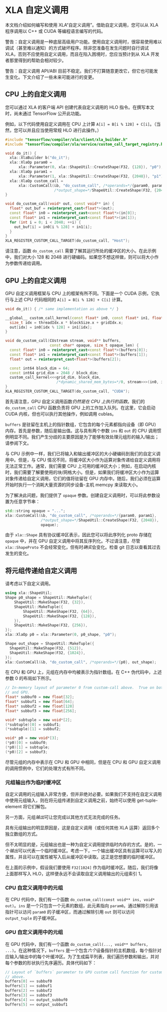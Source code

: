 # XLA 自定义调用

本文档介绍如何编写和使用 XLA“自定义调用”。借助自定义调用，您可以从 XLA 程序调用以 C++ 或 CUDA 等编程语言编写的代码。

警告：自定义调用是一种底层高级用户功能。使用自定义调用时，很容易使用难以调试（甚至难以通知）的方式破坏程序。除非您准备在发生问题时自行调试 XLA，否则不应使用自定义调用，而且在陷入困境时，您应当预计到从 XLA 开发者那里得到的帮助会相对较少。

警告：自定义调用 API/ABI 目前不稳定。我们不打算随意更改它，但它也可能发生变化。下文介绍了一些未来可能进行的变更。

## CPU 上的自定义调用

您可以通过 XLA 的客户端 API 创建代表自定义调用的 HLO 指令。在撰写本文时，尚未通过 TensorFlow 公开此功能。

例如，以下代码使用自定义调用在 CPU 上计算 `A[i] = B[i % 128] + C[i]`。（当然，您可以并且应当使用常规 HLO 进行此操作。）

```c++
#include "tensorflow/compiler/xla/client/xla_builder.h"
#include "tensorflow/compiler/xla/service/custom_call_target_registry.h"

void do_it() {
  xla::XlaBuilder b("do_it");
  xla::XlaOp param0 =
      xla::Parameter(0, xla::ShapeUtil::CreateShape(F32, {128}), "p0");
  xla::XlaOp param1 =
      xla::Parameter(1, xla::ShapeUtil::CreateShape(F32, {2048}), "p1");
  xla::XlaOp custom_call =
      xla::CustomCall(&b, "do_custom_call", /*operands=*/{param0, param1},
                      /*output_shape=*/ShapeUtil::CreateShape(F32, {2048}));
}

void do_custom_call(void* out, const void** in) {
  float* out_buf = reinterpret_cast<float*>(out);
  const float* in0 = reinterpret_cast<const float*>(in[0]);
  const float* in1 = reinterpret_cast<const float*>(in[1]);
  for (int i = 0; i < 2048; ++i) {
    out_buf[i] = in0[i % 128] + in1[i];
  }
}
XLA_REGISTER_CUSTOM_CALL_TARGET(do_custom_call, "Host");
```

请注意，函数 `do_custom_call` 需要了解其运行所处的缓冲区的大小。在此示例中，我们对大小 128 和 2048 进行硬编码。如果您不想这样做，则可以将大小作为参数传递给调用。

## GPU 上的自定义调用

GPU 自定义调用框架与 CPU 上的框架有所不同。下面是一个 CUDA 示例，它执行与上述 CPU 代码相同的 `A[i] = B[i % 128] + C[i]` 计算。

```c++
void do_it() { /* same implementation as above */ }

__global__ custom_call_kernel(const float* in0, const float* in1, float* out) {
  size_t idx = threadIdx.x * blockSize.x + gridIdx.x;
  out[idx] = in0[idx % 128] + in1[idx];
}

void do_custom_call(CUstream stream, void** buffers,
                    const char* opaque, size_t opaque_len) {
  const float* in0 = reinterpret_cast<const float*>(buffers[0]);
  const float* in1 = reinterpret_cast<const float*>(buffers[1]);
  float* out = reinterpret_cast<float*>(buffers[2]);

  const int64 block_dim = 64;
  const int64 grid_dim = 2048 / block_dim;
  custom_call_kernel<<<grid_dim, block_dim,
                       /*dynamic_shared_mem_bytes=*/0, stream>>>(in0, in1, out);
}
XLA_REGISTER_CUSTOM_CALL_TARGET(do_custom_call, "CUDA");
```

首先请注意，GPU 自定义调用函数*仍然是在 CPU 上执行的函数*。我们的 `do_custom_call` CPU 函数负责将 GPU 上的工作加入队列。在这里，它会启动 CUDA 内核，但也可以执行其他操作，例如调用 cublas。

`buffers` 是驻留在主机上的指针数组，它包含的每个元素都指向设备（即 GPU）内存。首先是参数，随后是输出值。这与具有两个参数 `ins` 和 `out` 的 CPU 调用惯例明显不同。我们产生分歧的主要原因是为了能够有效处理元组形的输入/输出；请参阅下文。

与 CPU 示例中一样，我们已将输入和输出缓冲区的大小硬编码到我们的自定义调用中。但是，与 CPU 情况不同，将缓冲区大小作为运算对象传递给自定义调用将无法正常工作。通常，我们需要 CPU 上可用的缓冲区大小；例如，在启动内核时，我们需要了解要使用的块/网格大小。但是，如果我们将缓冲区大小作为运算对象传递给自定义调用，它们的值将驻留在 GPU 内存中。随后，我们必须在运算开始时执行一个消耗大量资源的同步设备-主机 memcpy 来读取大小。

为了解决此问题，我们提供了 `opaque` 参数。创建自定义调用时，可以将此参数设置为任意字节串：

```c++
std::string opaque = "...";
xla::CustomCall(&b, "do_custom_call", /*operands=*/{param0, param1},
                /*output_shape=*/ShapeUtil::CreateShape(F32, {2048}),
                opaque);
```

由于 `xla::Shape` 具有协议缓冲区表示，因此您可以将此序列化 proto 存储在 `opaque` 中，并在 GPU 自定义调用中将其反序列化。不过请注意，尽管 `xla::ShapeProto` 不会经常变化，但有时*确实*会变化。检查 git 日志以查看其过去发生的变化。

## 将元组传递给自定义调用

请考虑以下自定义调用。

```c++
using xla::ShapeUtil;
Shape p0_shape = ShapeUtil::MakeTuple({
    ShapeUtil::MakeShape(F32, {32}),
    ShapeUtil::MakeTuple({
        ShapeUtil::MakeShape(F32, {64}),
        ShapeUtil::MakeShape(F32, {128}),
    }),
    ShapeUtil::MakeShape(F32, {256}),
});
xla::XlaOp p0 = xla::Parameter(0, p0_shape, "p0");

Shape out_shape = ShapeUtil::MakeTuple({
  ShapeUtil::MakeShape(F32, {512}),
  ShapeUtil::MakeShape(F32, {1024}),
});
xla::CustomCall(&b, "do_custom_call", /*operands=*/{p0}, out_shape);
```

在 CPU 和 GPU 上，元组在内存中均被表示为指针数组。在 C++ 伪代码中，上述参数 0 的布局如下所示。

```c++
// In-memory layout of parameter 0 from custom-call above.  True on both CPU
// and GPU.
float* subbuf0 = new float[32];
float* subbuf1 = new float[64];
float* subbuf2 = new float[128]
float* subbuf3 = new float[256];

void* subtuple = new void*[2];
(*subtuple)[0] = subbuf1;
(*subtuple)[1] = subbuf2;

void* p0 = new void*[3];
(*p0)[0] = subbuf0;
(*p0)[1] = subtuple;
(*p0)[2] = subbuf3;
```

尽管元组的内存中表示在 CPU 和 GPU 中相同，但是在 CPU 和 GPU 自定义调用的调用惯例中，它们的处理方式有所不同。

### 元组输出作为临时缓冲区

自定义调用的元组输入非常方便，但并非绝对必要。如果我们不支持在自定义调用中使用元组输入，则在将元组传递到自定义调用之前，始终可以使用 get-tuple-element 将它们解包。

另一方面，元组*输出*可让您完成以其他方式无法完成的任务。

具有元组输出的明显原因是，这是自定义调用（或任何其他 XLA 运算）返回多个独立数组的方式。

但不太明显的是，元组输出也是一种为自定义调用提供临时内存的方式。是的，一个*输出*可以代表一个临时缓冲区。考虑一下，一个输出缓冲区具有运算可以写入的属性，并且可以在属性被写入后从缓冲区中读取。这正是您想要的临时缓冲区。

在上面的示例中，假设我们要使用 `F32[1024]` 作为临时缓冲区。随后，我们将像上面那样写入 HLO，这样便永远不会读取自定义调用输出的元组索引 1。

### CPU 自定义调用中的元组

在 CPU 代码中，我们有一个函数 `do_custom_call(const void** ins, void* out)`。`ins` 是一个只包含一个元素的数组，此元素指向 `param0`。通过解除引用该指针可以访问 `param0` 的子缓冲区，而通过解除引用 `out` 则可以访问 `output_tuple` 的子缓冲区。

### GPU 自定义调用中的元组

在 GPU 代码中，我们有一个函数 `do_custom_call(..., void** buffers, ...)`。在这种情况下，`buffers` 是一个包含*六个*设备指针的主机数组，每个指针对应输入/输出中的每个叶缓冲区。为了生成扁平列表，我们遍历参数和输出，并对每个参数的形状执行先序遍历。具体代码如下：

```c++
// Layout of `buffers` parameter to GPU custom call function for custom-call
// above.
buffers[0] == subbuf0
buffers[1] == subbuf1
buffers[2] == subbuf2
buffers[3] == subbuf3
buffers[4] == output_subbuf0
buffers[5] == output_subbuf1
```
